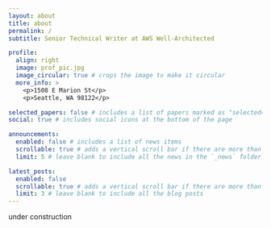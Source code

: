 ```yaml
---
layout: about
title: about
permalink: /
subtitle: Senior Technical Writer at AWS Well-Architected

profile:
  align: right
  image: prof_pic.jpg
  image_circular: true # crops the image to make it circular
  more_info: >
    <p>1508 E Marion St</p>
    <p>Seattle, WA 98122</p>

selected_papers: false # includes a list of papers marked as "selected={true}"
social: true # includes social icons at the bottom of the page

announcements:
  enabled: false # includes a list of news items
  scrollable: true # adds a vertical scroll bar if there are more than 3 news items
  limit: 5 # leave blank to include all the news in the `_news` folder

latest_posts:
  enabled: false
  scrollable: true # adds a vertical scroll bar if there are more than 3 new posts items
  limit: 3 # leave blank to include all the blog posts
---
```


under construction
